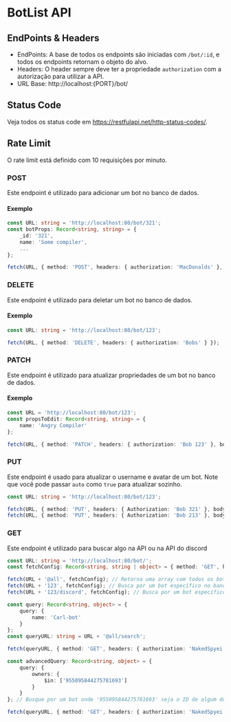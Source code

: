 # BotList API

## EndPoints & Headers

- EndPoints: A base de todos os endpoints são iniciadas com `/bot/:id`, e todos os endpoints retornam o objeto do alvo.
- Headers: O header sempre deve ter a propriedade `authorization` com a autorização para utilizar a API.
- URL Base: http://localhost:{PORT}/bot/

## Status Code

Veja todos os status code em https://restfulapi.net/http-status-codes/.

## Rate Limit

O rate limit está definido com 10 requisições por minuto.

### POST

Este endpoint é utilizado para adicionar um bot no banco de dados.

#### Exemplo

```ts
const URL: string = 'http://localhost:80/bot/321';
const botProps: Record<string, string> = {
    _id: '321',
    name: 'Some compiler',
    ...
};

fetch(URL, { method: 'POST', headers: { authorization: 'MacDonalds' }, body: JSON.stringify(botProps) });
```

### DELETE

Este endpoint é utilizado para deletar um bot no banco de dados.

#### Exemplo

```ts
const URL: string = 'http://localhost:80/bot/123';

fetch(URL, { method: 'DELETE', headers: { authorization: 'Bobs' } });
```

### PATCH

Este endpoint é utilizado para atualizar propriedades de um bot no banco de dados.

#### Exemplo

```ts
const URL = 'http://localhost:80/bot/123';
const propsToEdit: Record<string, string> = {
    name: 'Angry Compiler'
};

fetch(URL, { method: 'PATCH', headers: { authorization: 'Bob 123' }, body: JSON.stringify(propsToEdit) });
```

### PUT

Este endpoint é usado para atualizar o username e avatar de um bot. Note que você pode passar `auto` como `true` para atualizar sozinho.

```ts
const URL: string = 'http://localhost:80/bot/123';

fetch(URL, { method: 'PUT', headers: { Authorization: 'Bob 321' }, body: JSON.stringify({ name: 'Carlinhos-bot' }) }) // Atualiza passando os dados
fetch(URL, { method: 'PUT', headers: { Authorization: 'Bob 213' }, body: JSON.stringify({ auto: true }) }); // Se `auto` for passado como true, ele buscará os dados na API do Discord e atualizara
```

### GET

Este endpoint é utilizado para buscar algo na API ou na API do discord

```ts
const URL: string = 'http://localhost:80/bot/';
const fetchConfig: Record<string, string | object> = { method: 'GET', headers: { authorization: 'Bob 123' } };

fetch(URL + '@all', fetchConfig); // Retorna uma array com todos os bots no banco de dados
fetch(URL + '123', fetchConfig); // Busca por um bot específico no banco de dados
fetch(URL + '123/discord', fetchConfig); // Busca por um bot específico na API do discord

const query: Record<string, object> = {
    query: {
        name: 'Carl-bot'
    }
};
const queryURL: string = URL + '@all/search';

fetch(queryURL, { method: 'GET', headers: { authorization: 'NakedSpyei' }, body: JSON.stringify(query) }); // Faça uma consulta no banco de dados filtrando por opções (As opções de consulta disponíveis são as mesma do objeto de um bot)

const advancedQuery: Record<string, object> = {
    query: {
        owners: {
            $in: ['955095844275781693']
        }
    }
}; // Busque por um bot onde '955095844275781693' seja o ID de algum dono

fetch(queryURL, { method: 'GET', headers: { authorization: 'NakedSpyei' }, body: JSON.stringify(advandedQuery) });
```